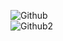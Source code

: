 ![Github](https://user-images.githubusercontent.com/29080731/126449947-dd9a547b-ed53-4776-a61f-06e527660457.png)  
![Github2](https://user-images.githubusercontent.com/29080731/126450274-90980c50-9bda-4ff8-8452-c3017b699714.png)

